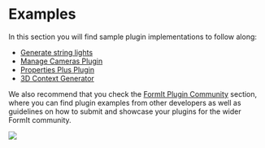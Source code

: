 # Examples

In this section you will find sample plugin implementations to follow along:

* [Generate string lights](generate-string-lights.md)
* [Manage Cameras Plugin](manage-cameras-plugin.md)
* [Properties Plus Plugin](properties-plus-plugin.md)
* [3D Context Generator](3d-context-creator.md)

We also recommend that you check the [FormIt Plugin Community](formit-plugin-community.md) section, where you can find plugin examples from other developers as well as guidelines on how to submit and showcase your plugins for the wider FormIt community. &#x20;

![](<../../.gitbook/assets/g6 (2).gif>)
